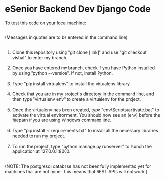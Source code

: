 # eSenior Backend Dev Django Code

To test this code on your local machine: <br> <br>

(Messages in quotes are to be entered in the command line) <br> <br>

1. Clone this repository using "git clone [link]" and use "git checkout vishal" to enter my branch. <br> <br>
2. Once you have entered my branch, check if you have Python installed by using "python --version". If not, install Python. <br> <br>
3. Type "pip install virtualenv" to install the virtualenv library. <br> <br>
4. Check that you are in my project's directory in the command line, and then type "virtualenv env" to create a virtualenv for the project. <br> <br>
5. Once the virtualenv has been created, type "env\Scripts\activate.bat" to activate the virtual environment. You should now see an (env) before the
filepath if you are using Windows command line. <br> <br>
6. Type "pip install -r requirements.txt" to install all the necessary libraries needed to run my project. <br> <br>
7. To run the project, type "python manage.py runserver" to launch the application at 127.0.0.1:8000. <br> <br>

(NOTE: The postgresql database has not been fully implemented yet for machines that are not mine. This means that REST APIs will not work.)


